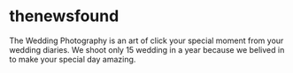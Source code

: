 # thenewsfound
The Wedding Photography is an art of click your special moment from your wedding diaries. We shoot only 15 wedding in a year because we belived in to make your special day amazing.
